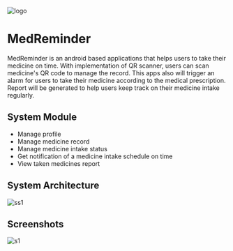 ![logo](https://github.com/NURULFARAHINirwanshah/Network-Monitoring-Dashboard-Using-Grafana-Open-Source/blob/master/screenshots/logo.png)
# MedReminder
MedReminder is an android based applications that helps users to take their medicine on time. With implementation of QR scanner, users can scan medicine's QR code to manage the record. This apps also will trigger an alarm for users to take their medicine according to the medical prescription. Report will be generated to help users keep track on their medicine intake regularly.
 
## System Module
* Manage profile
*	Manage medicine record
*	Manage medicine intake status
*	Get notification of a medicine intake schedule on time
*	View taken medicines report

## System Architecture
![ss1](https://github.com/NURULFARAHINirwanshah/Network-Monitoring-Dashboard-Using-Grafana-Open-Source/blob/master/screenshots/architecture.png)

## Screenshots
![s1](https://github.com/NURULFARAHINirwanshah/Network-Monitoring-Dashboard-Using-Grafana-Open-Source/blob/master/screenshots/s1.png)

